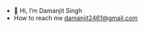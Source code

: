 - 👋 Hi, I’m Damanjit Singh
-  How to reach me damanjit2461@gmail.com


<!---
Daman2461/Daman2461 is a ✨ special ✨ repository because its `README.md` (this file) appears on your GitHub profile.
You can click the Preview link to take a look at your changes.
--->
